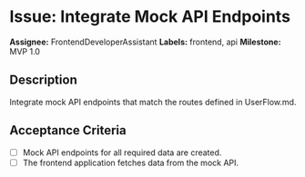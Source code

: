 
# Issue: Integrate Mock API Endpoints

**Assignee:** FrontendDeveloperAssistant
**Labels:** frontend, api
**Milestone:** MVP 1.0

## Description

Integrate mock API endpoints that match the routes defined in UserFlow.md.

## Acceptance Criteria

- [ ] Mock API endpoints for all required data are created.
- [ ] The frontend application fetches data from the mock API.
